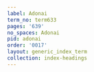 ```yaml
---
label: Adonai
term_no: term633
pages: '639'
no_spaces: Adonai
pid: adonai
order: '0017'
layout: generic_index_term
collection: index-headings
---
```

